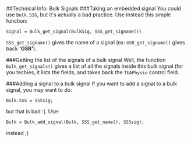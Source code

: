 ##Technical Info: Bulk Signals
###Taking an embedded signal
You could use `Bulk.SIG`, but it's actually a bad practice. Use instead this 
simple function:

    Signal = Bulk_get_signal(BulkSig, SSS_get_signame())

`SSS_get_signame()` gives the name of a signal (ex: `GSR_get_signame()` gives 
back **'GSR'**).

###Getting the list of the signals of a bulk signal
Well, the function `Bulk_get_signals()` gives a list of all the signals inside 
this bulk signal (for you techies, it lists the fields, and takes back the 
`TEAPhysio` control field.

###Adding a signal to a bulk signal
If you want to add a signal to a bulk signal, you may want to do:

    Bulk.SSS = SSSsig;

but that is bad :(. Use:

    Bulk = Bulk_add_signal(Bulk, SSS_get_name(), SSSsig);

instead ;)

